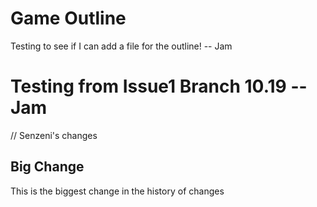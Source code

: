 # Game Outline

Testing to see if I can add a file for the outline! -- Jam

Testing from Issue1 Branch 10.19 -- Jam
=======

// Senzeni's changes 
## Big Change 
This is the biggest change in the history of changes